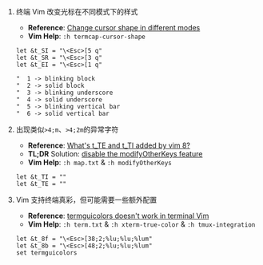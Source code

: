
1. 终端 Vim 改变光标在不同模式下的样式

   - **Reference**: [Change cursor shape in different modes](https://vim.fandom.com/wiki/Change_cursor_shape_in_different_modes)
   - **Vim Help**: `:h termcap-cursor-shape`

   ```vim
   let &t_SI = "\<Esc>[5 q"
   let &t_SR = "\<Esc>[3 q"
   let &t_EI = "\<Esc>[1 q"

   "  1 -> blinking block
   "  2 -> solid block
   "  3 -> blinking underscore
   "  4 -> solid underscore
   "  5 -> blinking vertical bar
   "  6 -> solid vertical bar
   ```

2. 出现类似`>4;m`、`>4;2m`的异常字符

   - **Reference**: [What's t_TE and t_TI added by vim 8?](https://vi.stackexchange.com/q/27399/41821)
   - **TL;DR** Solution: [disable the modifyOtherKeys feature](https://stackoverflow.com/a/62150215/14395049)
   - **Vim Help**: `:h map.txt` & `:h modifyOtherKeys`

   ```vim
   let &t_TI = ""
   let &t_TE = ""
   ```

3. Vim 支持终端真彩，但可能需要一些额外配置

   - **Reference**: [termguicolors doesn't work in terminal Vim](https://github.com/vim/vim/issues/993)
   - **Vim Help**: `:h term.txt` & `:h xterm-true-color` & `:h tmux-integration`

   ```vim
   let &t_8f = "\<Esc>[38;2;%lu;%lu;%lum"
   let &t_8b = "\<Esc>[48;2;%lu;%lu;%lum"
   set termguicolors
   ```

<!-- null -->
